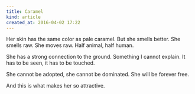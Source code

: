```yaml
---
title: Caramel
kind: article
created_at: 2016-04-02 17:22
---
```


Her skin has the same color as pale caramel. But she smells better. She smells raw. She moves raw. Half animal, half human.

She has a strong connection to the ground. Something I cannot explain. It has to be seen, it has to be touched.

She cannot be adopted, she cannot be dominated. She will be forever free.  

And this is what makes her so attractive.